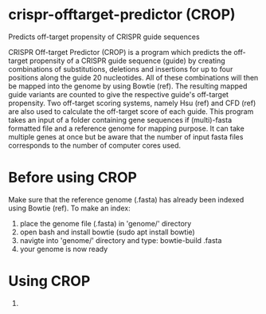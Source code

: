 # crispr-offtarget-predictor (CROP)
Predicts off-target propensity of CRISPR guide sequences

CRISPR Off-target Predictor (CROP) is a program which predicts the off-target propensity of a CRISPR guide sequence (guide) by creating combinations of substitutions, deletions and insertions for up to four positions along the guide 20 nucleotides. All of these combinations will then be mapped into the genome by using Bowtie (ref). The resulting mapped guide variants are counted to give the respective guide's off-target propensity. Two off-target scoring systems, namely Hsu (ref) and CFD (ref) are also used to calculate the off-target score of each guide. This program takes an input of a folder containing gene sequences if (multi)-fasta formatted file and a reference genome for mapping purpose. It can take multiple genes at once but be aware that the number of input fasta files corresponds to the number of computer cores used.

# Before using CROP
Make sure that the reference genome (.fasta) has already been indexed using Bowtie (ref). To make an index:
1. place the genome file (.fasta) in 'genome/' directory
2. open bash and install bowtie (sudo apt install bowtie)
3. navigte into 'genome/' directory and type: bowtie-build <your-genome>.fasta
4. your genome is now ready

# Using CROP
1.
